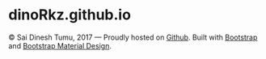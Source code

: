# dinoRkz.github.io
© Sai Dinesh Tumu, 2017 — Proudly hosted on <a href="https://pages.github.com/">Github</a>. Built with <a href="http://getbootstrap.com/">Bootstrap</a> and <a href="http://fezvrasta.github.io/bootstrap-material-design/">Bootstrap Material Design</a>.
